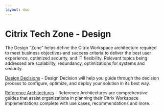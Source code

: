 ```yaml
---
layout: doc
---
```

# Citrix Tech Zone - Design

The Design “Zone” helps define the Citrix Workspace architecture required to meet business objectives and success criteria to deliver the best user experience, optimized security, and IT flexibility. Relevant topics being addressed are scalability, redundancy, optimizations for systems and security.

[Design Decisions](/en-us/tech-zone/design/design-decisions.html) - Design Decision will help you guide through the decision process to configure, optimize, and deploy your solution in its best way.

[Reference Architectures](/en-us/tech-zone/design/reference-architectures.html) - Reference Architectures are comprehensive guides that assist organizations in planning their Citrix Workspace implementations complete with use cases, recommendations and more.
